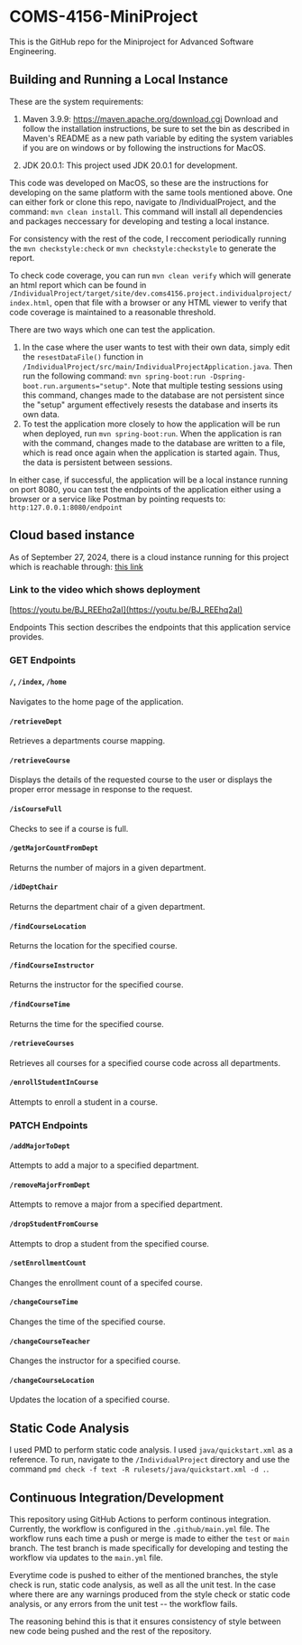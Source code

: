 # COMS-4156-MiniProject 
This is the GitHub repo for the Miniproject for Advanced Software Engineering. 

## Building and Running a Local Instance

These are the system requirements: 

1. Maven 3.9.9: https://maven.apache.org/download.cgi Download and follow the installation instructions, be sure to set the bin as described in Maven's README as a new path variable by editing the system variables if you are on windows or by following the instructions for MacOS.

2. JDK 20.0.1: This project used JDK 20.0.1 for development.

This code was developed on MacOS, so these are the instructions for developing on the same platform with the same tools mentioned above. One can either fork or clone this repo, navigate to /IndividualProject, and the command: `mvn clean install`. This command will install all dependencies and packages neccessary for developing and testing a local instance. 

For consistency with the rest of the code, I reccoment periodically running the  `mvn checkstyle:check` or `mvn checkstyle:checkstyle` to generate the report.

To check code coverage, you can run  `mvn clean verify` which will generate an html report which can be found in `/IndividualProject/target/site/dev.coms4156.project.individualproject/index.html`, open that file with a browser or any HTML viewer to verify that code coverage is maintained to a reasonable threshold. 

There are two ways which one can test the application. 
1. In the case where the user wants to test with their own data, simply edit the `resestDataFile()` function in `/IndividualProject/src/main/IndividualProjectApplication.java`. Then run the following command: `mvn spring-boot:run -Dspring-boot.run.arguments="setup"`. Note that multiple testing sessions using this command, changes made to the database are not persistent since the "setup" argument effectively resests the database and inserts its own data. 
2. To test the application more closely to how the application will be run when deployed, run `mvn spring-boot:run`. When the application is ran with the command, changes made to the database are written to a file, which is read once again when the application is started again. Thus, the data is persistent between sessions. 

In either case, if successful, the application will be a local instance running on port 8080, you can test the endpoints of the application either using a browser or a service like Postman by pointing requests to: `http:127.0.0.1:8080/endpoint`

## Cloud based instance
As of September 27, 2024, there is a cloud instance running for this project which is reachable through: [this link](https://advanced-swe-436602.uc.r.appspot.com/)

### Link to the video which shows deployment
[https://youtu.be/BJ_REEhq2aI](https://youtu.be/BJ_REEhq2aI)

Endpoints
This section describes the endpoints that this application service provides. 

### GET Endpoints
#### `/`, `/index`, `/home` 
Navigates to the home page of the application. 

#### `/retrieveDept`
Retrieves a departments course mapping.

#### `/retrieveCourse`
Displays the details of the requested course to the user or displays the proper error
message in response to the request.

#### `/isCourseFull`
Checks to see if a course is full.

#### `/getMajorCountFromDept`
Returns the number of majors in a given department.

#### `/idDeptChair`
Returns the department chair of a given department. 

#### `/findCourseLocation`
Returns the location for the specified course. 

#### `/findCourseInstructor`
Returns the instructor for the specified course. 

#### `/findCourseTime`
Returns the time for the specified course.

#### `/retrieveCourses`
Retrieves all courses for a specified course code across all departments. 

#### `/enrollStudentInCourse`
Attempts to enroll a student in a course. 

### PATCH Endpoints

#### `/addMajorToDept`
Attempts to add a major to a specified department. 

#### `/removeMajorFromDept`
Attempts to remove a major from a specified department. 

#### `/dropStudentFromCourse`
Attempts to drop a student from the specified course. 

#### `/setEnrollmentCount`
Changes the enrollment count of a specifed course. 

#### `/changeCourseTime`
Changes the time of the specified course. 

#### `/changeCourseTeacher` 
Changes the instructor for a specified course. 

#### `/changeCourseLocation`
Updates the location of a specified course. 


## Static Code Analysis
I used PMD to perform static code analysis. I used `java/quickstart.xml` as a reference. To run, navigate to the `/IndividualProject` directory and use the command `pmd check -f text -R rulesets/java/quickstart.xml -d .`.


## Continuous Integration/Development
This repository using GitHub Actions to perform continous integration. Currently, the workflow is configured in the `.github/main.yml` file. The workflow runs each time a push or merge is made to either the `test` or `main` branch. The test branch is made specifically for developing and testing the workflow via updates to the `main.yml` file. 

Everytime code is pushed to either of the mentioned branches, the style check is run, static code analysis, as well as all the unit test. In the case where there are any warnings produced from the style check or static code analysis, or any errors from the unit test -- the workflow fails. 

The reasoning behind this is that it ensures consistency of style between new code being pushed and the rest of the repository. 
